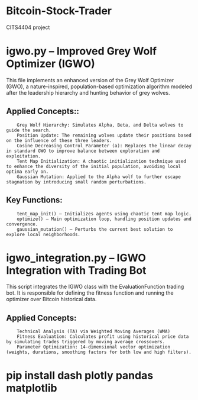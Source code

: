 # Bitcoin-Stock-Trader
CITS4404 project


# igwo.py – Improved Grey Wolf Optimizer (IGWO)
This file implements an enhanced version of the Grey Wolf Optimizer (GWO), a nature-inspired, population-based optimization algorithm modeled after the leadership hierarchy and hunting behavior of grey wolves.

##      Applied Concepts::
        Grey Wolf Hierarchy: Simulates Alpha, Beta, and Delta wolves to guide the search.
        Position Update: The remaining wolves update their positions based on the influence of these three leaders.
        Cosine Decreasing Control Parameter (a): Replaces the linear decay in standard GWO to improve balance between exploration and exploitation.
        Tent Map Initialization: A chaotic initialization technique used to enhance the diversity of the initial population, avoiding local optima early on.
        Gaussian Mutation: Applied to the Alpha wolf to further escape stagnation by introducing small random perturbations.

##      Key Functions:
        tent_map_init() – Initializes agents using chaotic tent map logic.
        optimize() – Main optimization loop, handling position updates and convergence.
        gaussian_mutation() – Perturbs the current best solution to explore local neighborhoods.

# igwo_integration.py – IGWO Integration with Trading Bot
This script integrates the IGWO class with the EvaluationFunction trading bot. It is responsible for defining the fitness function and running the optimizer over Bitcoin historical data.

##      Applied Concepts:
        Technical Analysis (TA) via Weighted Moving Averages (WMA)
        Fitness Evaluation: Calculates profit using historical price data by simulating trades triggered by moving average crossovers.
        Parameter Optimization: 14-dimensional vector optimization (weights, durations, smoothing factors for both low and high filters).



# pip install dash plotly pandas matplotlib
